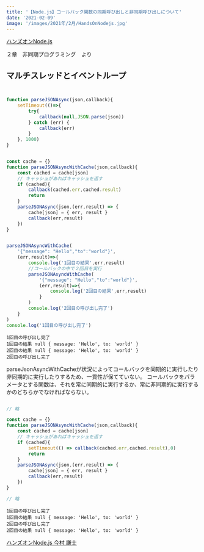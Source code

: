 ```yaml
---
title: '【Node.js】コールバック関数の同期呼び出しと非同期呼び出しについて'
date: '2021-02-09'
image: '/images/2021年/2月/HandsOnNodejs.jpg'
---
```



[ハンズオンNode.js](https://www.amazon.co.jp/dp/4873119235/ref=cm_sw_r_tw_dp_D2BQAFY8YCY8Q2TW5ND9)

２章　非同期プログラミング　より


## マルチスレッドとイベントループ

##
```javascript

function parseJSONAsync(json,callback){
    setTimeout(()=>{
        try{
            callback(null,JSON.parse(json))
        } catch (err) {
            callback(err)
        }
    }, 1000)
}


const cache = {}
function parseJSONAsyncWithCache(json,callback){
    const cached = cache[json]
    // キャッシュがあればキャッシュを返す
    if (cached){
        callback(cached.err,cached.result)
        return
    }
    parseJSONAsync(json,(err,result) => {
        cache[json] = { err, result }
        callback(err,result)
    })
}


parseJSONAsyncWithCache(
    '{"message": "Hello","to":"world"}',
    (err,result)=>{
        console.log('1回目の結果',err,result)
        //コールバックの中で２回目を実行
        parseJSONAsyncWithCache(
            '{"message": "Hello","to":"world"}',
            (err,result)=>{
                console.log('2回目の結果',err,result)
            }
        )
        console.log('2回目の呼び出し完了')
    }
)
console.log('1回目の呼び出し完了')
```
```terminal
1回目の呼び出し完了
1回目の結果 null { message: 'Hello', to: 'world' }
2回目の結果 null { message: 'Hello', to: 'world' }
2回目の呼び出し完了
```

parseJsonAsyncWithCacheが状況によってコールバックを同期的に実行したり非同期的に実行したりするため、一貫性が保てていない。
コールバックをパラメータとする関数は、それを常に同期的に実行するか、常に非同期的に実行するかのどちらかでなければならない。

```javascript

// 略

const cache = {}
function parseJSONAsyncWithCache(json,callback){
    const cached = cache[json]
    // キャッシュがあればキャッシュを返す
    if (cached){
        setTimeout(() => callback(cached.err,cached.result),0)
        return
    }
    parseJSONAsync(json,(err,result) => {
        cache[json] = { err, result }
        callback(err,result)
    })
}

// 略
```

```terminal
1回目の呼び出し完了
1回目の結果 null { message: 'Hello', to: 'world' }
2回目の呼び出し完了
2回目の結果 null { message: 'Hello', to: 'world' }
```




[ハンズオンNode.js   今村 謙士](https://www.amazon.co.jp/dp/4873119235/ref=cm_sw_r_tw_dp_D2BQAFY8YCY8Q2TW5ND9)


